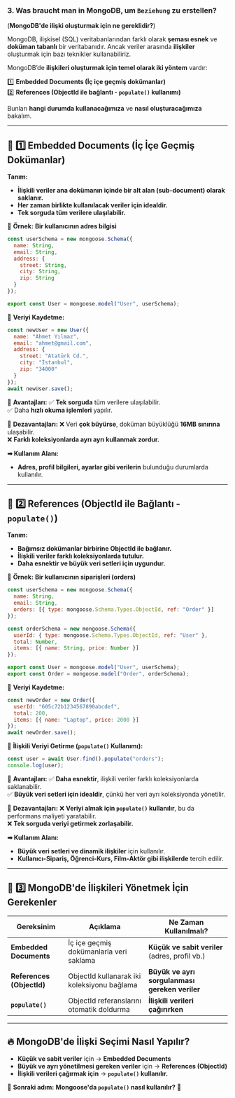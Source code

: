 ### **3. Was braucht man in MongoDB, um `Beziehung` zu erstellen?**  
(**MongoDB'de ilişki oluşturmak için ne gereklidir?**)

MongoDB, ilişkisel (SQL) veritabanlarından farklı olarak **şeması esnek** ve **doküman tabanlı** bir veritabanıdır. Ancak veriler arasında **ilişkiler** oluşturmak için bazı teknikler kullanabiliriz.

MongoDB’de **ilişkileri oluşturmak için temel olarak iki yöntem** vardır:

1️⃣ **Embedded Documents (İç içe geçmiş dokümanlar)**  
2️⃣ **References (ObjectId ile bağlantı - `populate()` kullanımı)**  

Bunları **hangi durumda kullanacağımıza** ve **nasıl oluşturacağımıza** bakalım.

---

## **📌 1️⃣ Embedded Documents (İç İçe Geçmiş Dokümanlar)**  

**Tanım:**  
- **İlişkili veriler ana dokümanın içinde bir alt alan (sub-document) olarak saklanır.**  
- **Her zaman birlikte kullanılacak veriler için idealdir.**  
- **Tek sorguda tüm verilere ulaşılabilir.**  

📌 **Örnek:** **Bir kullanıcının adres bilgisi**  

```javascript
const userSchema = new mongoose.Schema({
  name: String,
  email: String,
  address: {
    street: String,
    city: String,
    zip: String
  }
});

export const User = mongoose.model("User", userSchema);
```

📌 **Veriyi Kaydetme:**
```javascript
const newUser = new User({
  name: "Ahmet Yılmaz",
  email: "ahmet@gmail.com",
  address: {
    street: "Atatürk Cd.",
    city: "İstanbul",
    zip: "34000"
  }
});
await newUser.save();
```

📌 **Avantajları:**
✅ **Tek sorguda** tüm verilere ulaşılabilir.  
✅ Daha **hızlı okuma işlemleri** yapılır.  

📌 **Dezavantajları:**
❌ Veri **çok büyürse**, doküman büyüklüğü **16MB sınırına** ulaşabilir.  
❌ **Farklı koleksiyonlarda ayrı ayrı kullanmak zordur.**  

**➡ Kullanım Alanı:**  
- **Adres, profil bilgileri, ayarlar gibi verilerin** bulunduğu durumlarda kullanılır.  

---

## **📌 2️⃣ References (ObjectId ile Bağlantı - `populate()`)**  

**Tanım:**  
- **Bağımsız dokümanlar birbirine ObjectId ile bağlanır.**  
- **İlişkili veriler farklı koleksiyonlarda tutulur.**  
- **Daha esnektir ve büyük veri setleri için uygundur.**  

📌 **Örnek:** **Bir kullanıcının siparişleri (orders)**  

```javascript
const userSchema = new mongoose.Schema({
  name: String,
  email: String,
  orders: [{ type: mongoose.Schema.Types.ObjectId, ref: "Order" }]
});

const orderSchema = new mongoose.Schema({
  userId: { type: mongoose.Schema.Types.ObjectId, ref: "User" },
  total: Number,
  items: [{ name: String, price: Number }]
});

export const User = mongoose.model("User", userSchema);
export const Order = mongoose.model("Order", orderSchema);
```

📌 **Veriyi Kaydetme:**
```javascript
const newOrder = new Order({
  userId: "605c72b1234567890abcdef",
  total: 200,
  items: [{ name: "Laptop", price: 2000 }]
});
await newOrder.save();
```

📌 **İlişkili Veriyi Getirme (`populate()` Kullanımı):**
```javascript
const user = await User.find().populate("orders");
console.log(user);
```

📌 **Avantajları:**
✅ **Daha esnektir**, ilişkili veriler farklı koleksiyonlarda saklanabilir.  
✅ **Büyük veri setleri için idealdir**, çünkü her veri ayrı koleksiyonda yönetilir.  

📌 **Dezavantajları:**
❌ **Veriyi almak için `populate()` kullanılır**, bu da performans maliyeti yaratabilir.  
❌ **Tek sorguda veriyi getirmek zorlaşabilir.**  

**➡ Kullanım Alanı:**  
- **Büyük veri setleri ve dinamik ilişkiler** için kullanılır.  
- **Kullanıcı-Sipariş, Öğrenci-Kurs, Film-Aktör gibi ilişkilerde** tercih edilir.  

---

## **📌 3️⃣ MongoDB'de İlişkileri Yönetmek İçin Gerekenler**
| **Gereksinim** | **Açıklama** | **Ne Zaman Kullanılmalı?** |
|----------------|-------------|----------------|
| **Embedded Documents** | İç içe geçmiş dokümanlarla veri saklama | **Küçük ve sabit veriler** (adres, profil vb.) |
| **References (ObjectId)** | ObjectId kullanarak iki koleksiyonu bağlama | **Büyük ve ayrı sorgulanması gereken veriler** |
| **`populate()`** | ObjectId referanslarını otomatik doldurma | **İlişkili verileri çağırırken** |

---

## **🔥 MongoDB'de İlişki Seçimi Nasıl Yapılır?**
- **Küçük ve sabit veriler** için → **Embedded Documents**  
- **Büyük ve ayrı yönetilmesi gereken veriler** için → **References (ObjectId)**  
- **İlişkili verileri çağırmak için** → **`populate()` kullanılır.**  

🚀 **Sonraki adım:** **Mongoose'da `populate()` nasıl kullanılır?** 🚀